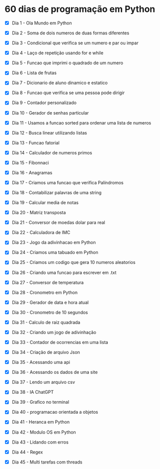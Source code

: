 # 60 dias de programação em Python

- [x] Dia 1 - Ola Mundo em Python
- [x] Dia 2 - Soma de dois numeros de duas formas diferentes
- [x] Dia 3 - Condicional que verifica se um numero e par ou impar
- [x] Dia 4 - Laço de repetição usando for e while
- [x] Dia 5 - Funcao que imprimi o quadrado de um numero
- [x] Dia 6 - Lista de frutas
- [x] Dia 7 - Dicionario de aluno dinamico e estatico
- [x] Dia 8 - Funcao que verifica se uma pessoa pode dirigir
- [x] Dia 9 - Contador personalizado
- [x] Dia 10 - Gerador de senhas particular
- [x] Dia 11 - Usamos a funcao sorted para ordenar uma lista de numeros
- [x] Dia 12 - Busca linear utilizando listas
- [x] Dia 13 - Funcao fatorial 
- [x] Dia 14 - Calculador de numeros primos
- [x] Dia 15 - Fibonnaci
- [x] Dia 16 - Anagramas
- [x] Dia 17 - Criamos uma funcao que verifica Palíndromos
- [x] Dia 18 - Contabilizar palavras de uma string
- [x] Dia 19 - Calcular media de notas
- [x] Dia 20 - Matriz transposta
- [x] Dia 21 - Conversor de moedas dolar para real
- [x] Dia 22 - Calculadora de IMC
- [x] Dia 23 - Jogo da adivinhacao em Python
- [x] Dia 24 - Criamos uma tabuado em Python
- [x] Dia 25 - Criamos um codigo que gera 10 numeros aleatorios
- [x] Dia 26 - Criando uma funcao para escrever em .txt
- [x] Dia 27 - Conversor de temperatura
- [x] Dia 28 - Cronometro em Python
- [x] Dia 29 - Gerador de data e hora atual
- [x] Dia 30 - Cronometro de 10 segundos
- [x] Dia 31 - Calculo de raiz quadrada
- [x] Dia 32 - Criando um jogo de adivinhação
- [x] Dia 33 - Contador de ocorrencias em uma lista
- [x] Dia 34 - Criação de arquivo Json
- [x] Dia 35 - Acessando uma api
- [x] Dia 36 - Acessando os dados de uma site
- [x] Dia 37 - Lendo um arquivo csv
- [x] Dia 38 - IA ChatGPT
- [x] Dia 39 - Grafico no terminal
- [x] Dia 40 - programacao orientada a objetos
- [x] Dia 41 - Heranca em Python
- [x] Dia 42 - Modulo OS em Python
- [x] Dia 43 - Lidando com erros
- [x] Dia 44 - Regex
- [x]  Dia 45 - Multi tarefas com threads


 


